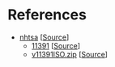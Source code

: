 # References

- [nhtsa](nhtsa) [[Source](https://www.nhtsa.gov/research-data/research-testing-databases#/vehicle)]
  - [11391](nhtsa/11391) [[Source](https://www.nhtsa.gov/research-data/research-testing-databases#/vehicle/11391)]
  - [v11391ISO.zip](nhtsa/v11391ISO.zip) [[Source](https://www.nhtsa.gov/research-data/research-testing-databases#/vehicle/11391)]
